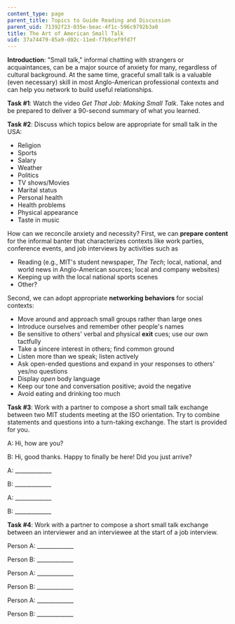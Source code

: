 ```yaml
---
content_type: page
parent_title: Topics to Guide Reading and Discussion
parent_uid: 71392f23-035e-beac-4f1c-596c9792b3a0
title: The Art of American Small Talk
uid: 37a74479-85a9-d02c-11ed-f7b9cef9fd7f
---
```


**Introduction**: "Small talk," informal chatting with strangers or acquaintances, can be a major source of anxiety for many, regardless of cultural background. At the same time, graceful small talk is a valuable (even necessary) skill in most Anglo-American professional contexts and can help you network to build useful relationships.

**Task #1**: Watch the video _Get That Job: Making Small Talk_. Take notes and be prepared to deliver a 90-second summary of what you learned.

**Task #2**: Discuss which topics below are appropriate for small talk in the USA:

*   Religion
*   Sports
*   Salary
*   Weather
*   Politics
*   TV shows/Movies
*   Marital status
*   Personal health
*   Health problems
*   Physical appearance
*   Taste in music

How can we reconcile anxiety and necessity? First, we can **prepare content** for the informal banter that characterizes contexts like work parties, conference events, and job interviews by activities such as

*   Reading (e.g., MIT's student newspaper, _The Tech_; local, national, and world news in Anglo-American sources; local and company websites)
*   Keeping up with the local national sports scenes
*   Other?

Second, we can adopt appropriate **networking behaviors** for social contexts:

*   Move around and approach small groups rather than large ones
*   Introduce ourselves and remember other people's names
*   Be sensitive to others' verbal and physical **exit** cues; use our own tactfully
*   Take a sincere interest in others; find common ground
*   Listen more than we speak; listen actively
*   Ask open-ended questions and expand in your responses to others' yes/no questions
*   Display _open_ body language
*   Keep our tone and conversation positive; avoid the negative
*   Avoid eating and drinking too much

**Task #3**: Work with a partner to compose a short small talk exchange between two MIT students meeting at the ISO orientation. Try to combine statements and questions into a turn-taking exchange. The start is provided for you.

A: Hi, how are you?

B: Hi, good thanks. Happy to finally be here! Did you just arrive?

A: \_\_\_\_\_\_\_\_\_\_\_\_\_

B: \_\_\_\_\_\_\_\_\_\_\_\_\_

A: \_\_\_\_\_\_\_\_\_\_\_\_\_

B: \_\_\_\_\_\_\_\_\_\_\_\_\_

**Task #4**: Work with a partner to compose a short small talk exchange between an interviewer and an interviewee at the start of a job interview.

Person A: \_\_\_\_\_\_\_\_\_\_\_\_\_

Person B: \_\_\_\_\_\_\_\_\_\_\_\_\_

Person A: \_\_\_\_\_\_\_\_\_\_\_\_\_

Person B: \_\_\_\_\_\_\_\_\_\_\_\_\_

Person A: \_\_\_\_\_\_\_\_\_\_\_\_\_

Person B: \_\_\_\_\_\_\_\_\_\_\_\_\_